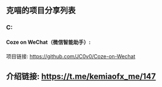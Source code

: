 ## 克喵的项目分享列表

### C:
#### Coze on WeChat（微信智能助手）:

项目链接:
https://github.com/JC0v0/Coze-on-Wechat

介绍链接: 
https://t.me/kemiaofx_me/147
---